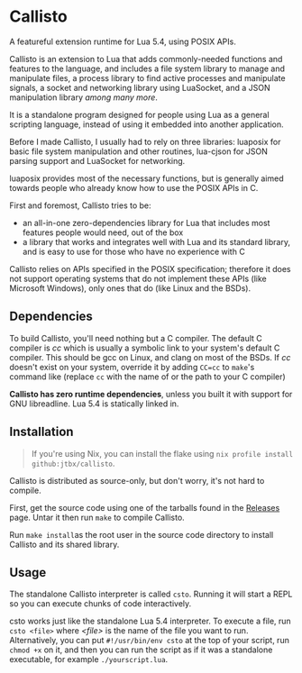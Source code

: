 # Callisto

A featureful extension runtime for Lua 5.4, using POSIX APIs.

Callisto is an extension to Lua that adds commonly-needed functions
and features to the language, and includes a file system library to
manage and manipulate files, a process library to find active processes
and manipulate signals, a socket and networking library using LuaSocket,
and a JSON manipulation library *among many more*.

It is a standalone program designed for people using Lua as a
general scripting language, instead of using it embedded into
another application.

Before I made Callisto, I usually had to rely on three libraries:
luaposix for basic file system manipulation and other routines,
lua-cjson for JSON parsing support and LuaSocket for networking.

luaposix provides most of the necessary functions, but is
generally aimed towards people who already know how to use
the POSIX APIs in C.

First and foremost, Callisto tries to be:
 - an all-in-one zero-dependencies library for Lua that includes
   most features people would need, out of the box
 - a library that works and integrates well with Lua and its
   standard library, and is easy to use for those who have no
   experience with C

Callisto relies on APIs specified in the POSIX specification;
therefore it does not support operating systems that do not
implement these APIs (like Microsoft Windows), only ones that
do (like Linux and the BSDs).

## Dependencies

To build Callisto, you'll need nothing but a C compiler.
The default C compiler is *cc* which is usually a symbolic link
to your system's default C compiler. This should be gcc on Linux,
and clang on most of the BSDs. If *cc* doesn't exist on your system,
override it by adding `CC=cc` to `make`'s command like (replace `cc` with
the name of or the path to your C compiler)

**Callisto has zero runtime dependencies**, unless you built it with
support for GNU libreadline. Lua 5.4 is statically linked in.

## Installation

> If you're using Nix, you can install the flake using
> `nix profile install github:jtbx/callisto`.

Callisto is distributed as source-only, but don't worry, it's
not hard to compile.

First, get the source code using one of the tarballs found in
the [Releases](https://github.com/jtbx/callisto/releases) page.
Untar it then run `make` to compile Callisto.

Run `make install`as the root user in the source code directory
to install Callisto and its shared library.

## Usage

The standalone Callisto interpreter is called `csto`. Running it
will start a REPL so you can execute chunks of code interactively.

csto works just like the standalone Lua 5.4 interpreter. To execute
a file, run `csto <file>` where *\<file\>* is the name of the file
you want to run. Alternatively, you can put `#!/usr/bin/env csto` at
the top of your script, run `chmod +x` on it, and then you can run the
script as if it was a standalone executable, for example `./yourscript.lua`.
